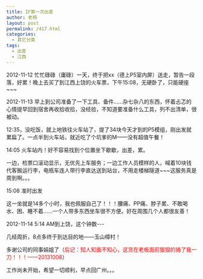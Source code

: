 ```yaml
---
title: IF第一次出差
author: 老杨
layout: post
permalink: /417.html
categories:
  - 其它分类
tags:
  - 出差
  - 江西
---
```

2012-11-12 忙忙碌碌（庸碌）一天，终于把xx（德上P5室内屏）送走，暂告一段落，好累！晚上去买了到江西上饶的火车票，下午15:08，无硬卧了，只能硬座~~~

2012-11-13 早上到公司准备了一下工具、备件……杂七杂八的东西，怀着忐忑的心情提早回到宿舍再收拾收拾，没经验，不知道要准备什么工具，列不出清单，很被动。

12:35，没吃饭，就上地铁往火车站了，提了34块今天才到的P5模组，刚出发就累扁了。一点半到火车站，就近吃了个坑爹的M——没有超值午餐！

14:05 火车站内！好不容易找到个位置坐下歇歇，出差，累。

一边，检票口滚动显示，无优先上车服务；一边工作人员模样的人，喊着10块钱代客搬运行李，电瓶车连人带行李直达送到站台，不用走楼梯隧道~~~这服务真是周到啊。。。  


  
15:08 准时出发

这一坐就是14多个小时，我也佩服自己了！！！腰痛、PP痛、脖子累、不敢喝水、困、睡不着……一个人带多东西坐车很不方便。好在周围几个人都很友善！

2012-11-14 5:14 AM到上饶，这个钟数\---

几经周折，8点多终于到达目的地——玉山樟村！

多谢公司的同事娟姐了（<span style="color: #ff0000;">后记：知人知面不知心，这货在老板面前狠狠的捅了我一刀！！！——20131008</span>）

工作尚未开始，希望一切顺利，早点回广州。。。
